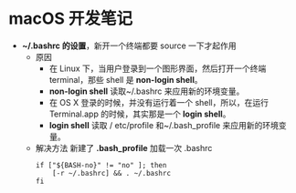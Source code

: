 # macOS 开发笔记


* **~/.bashrc 的设置**，新开一个终端都要 source 一下才起作用
    * 原因
        - 在 Linux 下，当用户登录到一个图形界面，然后打开一个终端 terminal，那些 shell 是 **non-login shell**。
        - **non-login shell** 读取~/.bashrc 来应用新的环境变量。
        - 在 OS X 登录的时候，并没有运行着一个 shell，所以，在运行 Terminal.app 的时候，其实那是一个 **login shell**。
        - **login shell** 读取 / etc/profile 和~/.bash_profile 来应用新的环境变量。
    * 解决方法
        新建了 **.bash_profile** 加载一次 .bashrc
        ```
        if ["${BASH-no}" != "no" ]; then  
            [-r ~/.bashrc] && . ~/.bashrc  
        fi  
        ```
